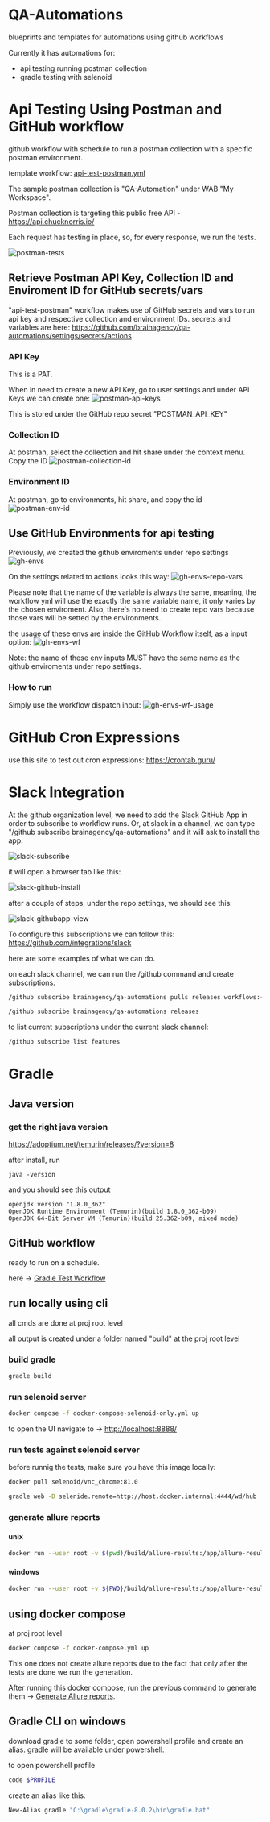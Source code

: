 # QA-Automations
blueprints and templates for automations using github workflows

Currently it has automations for:
- api testing running postman collection
- gradle testing with selenoid

# Api Testing Using Postman and GitHub workflow
github workflow with schedule to run a postman collection with a specific postman environment.

template workflow: [api-test-postman.yml](.github/workflows/api-test-postman.yml)

The sample postman collection is "QA-Automation" under WAB "My Workspace".

Postman collection is targeting this public free API - https://api.chucknorris.io/

Each request has testing in place, so, for every response, we run the tests.

![postman-tests](img/postman-tests.png)

## Retrieve Postman API Key, Collection ID and Enviroment ID for GitHub secrets/vars
"api-test-postman" workflow makes use of GitHub secrets and vars to run api key and respective collection and environment IDs.
secrets and variables are here: https://github.com/brainagency/qa-automations/settings/secrets/actions

### API Key
This is a PAT.

When in need to create a new API Key, go to user settings and under API Keys we can create one:
![postman-api-keys](img/postman-api-keys.png)

This is stored under the GitHub repo secret "POSTMAN_API_KEY"

### Collection ID
At postman, select the collection and hit share under the context menu. Copy the ID
![postman-collection-id](img/postman-collection-id.png)

### Environment ID
At postman, go to environments, hit share, and copy the id
![postman-env-id](img/postman-env-id.png)

## Use GitHub Environments for api testing
Previously, we created the github enviroments under repo settings
![gh-envs](img/gh-envs.png)

On the settings related to actions looks this way:
![gh-envs-repo-vars](img/gh-envs-repo-vars.png)

Please note that the name of the variable is always the same, meaning, the workflow yml will use the exactly the same variable name, it only varies by the chosen enviroment. Also, there's no need to create repo vars because those vars will be setted by the environments.

the usage of these envs are inside the GitHub Workflow itself, as a input option:
![gh-envs-wf](img/gh-envs-wf.png)

Note: the name of these env inputs MUST have the same name as the github enviroments under repo settings.

### How to run 
Simply use the workflow dispatch input:
![gh-envs-wf-usage](img/gh-envs-wf-usage.png)

# GitHub Cron Expressions
use this site to test out cron expressions: https://crontab.guru/

# Slack Integration
At the github organization level, we need to add the Slack GitHub App in order to subscribe to workflow runs. 
Or, at slack in a channel, we can type "/github subscribe brainagency/qa-automations" and it will ask to install the app. 

![slack-subscribe](img/slack-subscribe.png)

it will open a browser tab like this:

![slack-github-install](img/slack-github-install.png)

after a couple of steps, under the repo settings, we should see this:

![slack-githubapp-view](img/slack-githubapp-view.png)

To configure this subscriptions we can follow this: https://github.com/integrations/slack

here are some examples of what we can do.

on each slack channel, we can run the /github command and create subscriptions.

```bash
/github subscribe brainagency/qa-automations pulls releases workflows:{name:"api-test-postman","another-workflow-name"}
```

```bash
/github subscribe brainagency/qa-automations releases
```

to list current subscriptions under the current slack channel:
```bash
/github subscribe list features
```

# Gradle

## Java version

### get the right java version
https://adoptium.net/temurin/releases/?version=8

after install, run 
```text
java -version
```
and you should see this output
```text
openjdk version "1.8.0_362"
OpenJDK Runtime Environment (Temurin)(build 1.8.0_362-b09)
OpenJDK 64-Bit Server VM (Temurin)(build 25.362-b09, mixed mode)
```

## GitHub workflow

ready to run on a schedule.

here -> [Gradle Test Workflow](/.github/workflows/gradle-test.yml)

## run locally using cli

all cmds are done at proj root level

all output is created under a folder named "build" at the proj root level

### build gradle
```bash
gradle build
```

### run selenoid server
```bash
docker compose -f docker-compose-selenoid-only.yml up
```

to open the UI navigate to -> [http://localhost:8888/](http://localhost:8888)

### run tests against selenoid server

before runnig the tests, make sure you have this image locally: 
```bash
docker pull selenoid/vnc_chrome:81.0
```

```bash
gradle web -D selenide.remote=http://host.docker.internal:4444/wd/hub 
```

### generate allure reports

#### unix
```bash
docker run --user root -v $(pwd)/build/allure-results:/app/allure-results -v $(pwd)/build/allure-report:/app/allure-report --entrypoint /app/generateAllureReport.sh frankescobar/allure-docker-service 0 default
```
#### windows
```bash
docker run --user root -v ${PWD}/build/allure-results:/app/allure-results -v ${PWD}/build/allure-report:/app/allure-report --entrypoint /app/generateAllureReport.sh frankescobar/allure-docker-service 0 default
```

## using docker compose

at proj root level

```bash
docker compose -f docker-compose.yml up
```

This one does not create allure reports due to the fact that only after the tests are done we run the generation. 

After running this docker compose, run the previous command to generate them -> [Generate Allure reports](#generate-allure-reports).

## Gradle CLI on windows

download gradle to some folder, open powershell profile and create an alias. gradle will be available under powershell.

to open powershell profile 

```bash
code $PROFILE
```

create an alias like this:

```bash
New-Alias gradle "C:\gradle\gradle-8.0.2\bin\gradle.bat"
```

